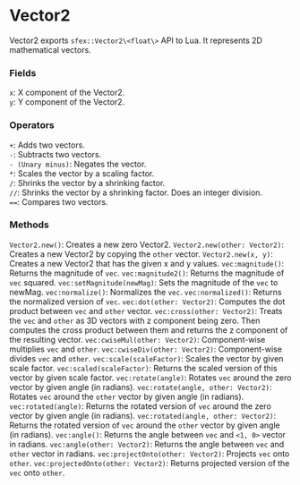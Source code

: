 # Vector2

Vector2 exports `sfex::Vector2\<float\>` API to Lua. It represents 2D mathematical vectors. 

### Fields
`x`: X component of the Vector2.  
`y`: Y component of the Vector2.  

### Operators
`+`: Adds two vectors.  
`-`: Subtracts two vectors.  
`- (Unary minus)`: Negates the vector.  
`*`: Scales the vector by a scaling factor.  
`/`: Shrinks the vector by a shrinking factor.  
`//`: Shrinks the vector by a shrinking factor. Does an integer division.  
`==`: Compares two vectors.  

### Methods
`Vector2.new()`: Creates a new zero Vector2.
`Vector2.new(other: Vector2)`: Creates a new Vector2 by copying the `other` vector.
`Vector2.new(x, y)`: Creates a new Vector2 that has the given x and y values.
`vec:magnitude()`: Returns the magnitude of `vec`.
`vec:magnitude2()`: Returns the magnitude of `vec` squared.
`vec:setMagnitude(newMag)`: Sets the magnitude of the `vec` to newMag.
`vec:normalize()`: Normalizes the `vec`.
`vec:normalized()`: Returns the normalized version of `vec`.
`vec:dot(other: Vector2)`: Computes the dot product between `vec` and `other` vector.
`vec:cross(other: Vector2)`: Treats the `vec` and `other` as 3D vectors with z component being zero. Then computes the cross product between them and returns the z component of the resulting vector.
`vec:cwiseMul(other: Vector2)`: Component-wise multiplies `vec` and `other`.
`vec:cwiseDiv(other: Vector2)`: Component-wise divides `vec` and `other`.
`vec:scale(scaleFactor)`: Scales the vector by given scale factor.
`vec:scaled(scaleFactor)`: Returns the scaled version of this vector by given scale factor.
`vec:rotate(angle)`: Rotates `vec` around the zero vector by given angle (in radians).
`vec:rotate(angle, other: Vector2)`: Rotates `vec` around the `other` vector by given angle (in radians).
`vec:rotated(angle)`: Returns the rotated version of `vec` around the zero vector by given angle (in radians).
`vec:rotated(angle, other: Vector2)`: Returns the rotated version of `vec` around the `other` vector by given angle (in radians).
`vec:angle()`: Returns the angle between `vec` and `<1, 0>` vector in radians.
`vec:angle(other: Vector2)`: Returns the angle between `vec` and `other` vector in radians.
`vec:projectOnto(other: Vector2)`: Projects `vec` onto `other`.
`vec:projectedOnto(other: Vector2)`: Returns projected version of the `vec` onto `other`.
